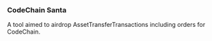 ### CodeChain Santa

A tool aimed to airdrop AssetTransferTransactions including orders for CodeChain.
